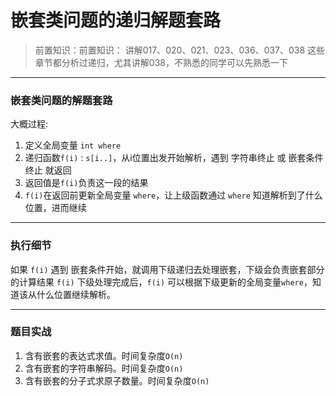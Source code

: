 # 嵌套类问题的递归解题套路

> 前置知识：前置知识：
> 讲解017、020、021、023、036、037、038
> 这些章节都分析过递归，尤其讲解038，不熟悉的同学可以先熟悉一下

---

### 嵌套类问题的解题套路

大概过程:

1. 定义全局变量 `int where`
2. 递归函数`f(i)` : `s[i..]`，从i位置出发开始解析，遇到 字符串终止 或 嵌套条件终止 就返回
3. 返回值是`f(i)`负责这一段的结果
4. `f(i)`在返回前更新全局变量 `where`，让上级函数通过 `where` 知道解析到了什么位置，进而继续

---

### 执行细节

如果 `f(i)` 遇到 嵌套条件开始，就调用下级递归去处理嵌套，下级会负责嵌套部分的计算结果
`f(i)` 下级处理完成后，`f(i)` 可以根据下级更新的全局变量`where`，知道该从什么位置继续解析。

---

### 题目实战

1. 含有嵌套的表达式求值。时间复杂度`O(n)`
2. 含有嵌套的字符串解码。时间复杂度`O(n)`
3. 含有嵌套的分子式求原子数量。时间复杂度`O(n)`
